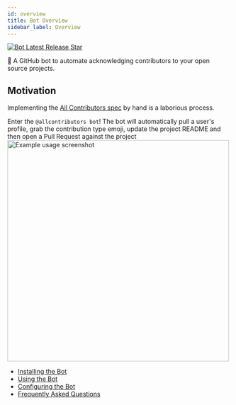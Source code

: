 ```yaml
---
id: overview
title: Bot Overview
sidebar_label: Overview
---
```


<a href="https://github.com/all-contributors/app/releases">
    <img alt="Bot Latest Release" src="https://img.shields.io/github/release/all-contributors/all-contributors-bot.svg"/>
</a>
<a class="github-button" href="https://github.com/all-contributors/app" data-icon="octicon-star" data-count-href="/all-contributors/all-contributors-bot/stargazers" data-show-count="true" data-count-aria-label="# stargazers on GitHub" aria-label="Star this project on GitHub" >Star</a>

🤖 A GitHub bot to automate acknowledging contributors to your open source projects.

## Motivation
Implementing the [All Contributors spec](../specification) by hand is a laborious process.

Enter the `@allcontributors bot`! The bot will automatically pull a user's profile, grab the contribution type emoji, update the project README and then open a Pull Request against the project
<a href="usage">
    <img alt="Example usage screenshot" src="../../assets/bot-usage.png" width="500px">
</a>

- [Installing the Bot](installation)
- [Using the Bot](usage)
- [Configuring the Bot](configuration)
- [Frequently Asked Questions](faq)




